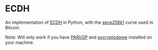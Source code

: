 # ECDH
An implementation of [ECDH](https://en.wikipedia.org/wiki/Elliptic-curve_Diffie%E2%80%93Hellman) in Python, with the [secp256k1](https://en.bitcoin.it/wiki/Secp256k1) curve used in Bitcoin.

Note: Will only work if you have [PARI/GP](https://pari.math.u-bordeaux.fr/) and [pycryptodome](https://pypi.org/project/pycryptodome/) installed on your machine.
